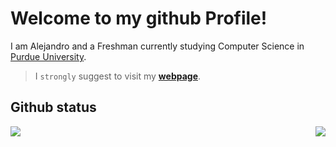 # Welcome to my github Profile! 
I am Alejandro and a Freshman currently studying Computer Science in [Purdue University](https://www.purdue.edu).

> I `strongly` suggest to visit my **[webpage](https://alesgsanudoo.com)**.

## Github status

<p align="center">
      <img src="https://github-readme-stats.vercel.app/api?username=alesgsanudoo&show_icons=true&hide_rank=true&bg_color=00000000" align="right">
      <img src="https://github-readme-stats.vercel.app/api/top-langs/?username=alesgsanudoo&langs_count=8)](https://github.com/anuraghazra/github-readme-stats" align="left">
</p>

